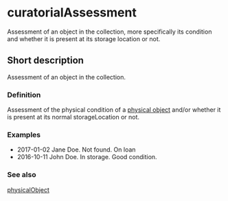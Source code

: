 # curatorialAssessment

Assessment of an object in the collection, more specifically its condition and whether it is present at its storage location or not.


## Short description

Assessment of an object in the collection.


### Definition

Assessment of the physical condition of a [physical object](__DOCLINK__physicalObject/) and/or whether it is present at its normal storageLocation or not.


### Examples

* 2017-01-02 Jane Doe. Not found. On loan
* 2016-10-11 John Doe. In storage. Good condition.


### See also

[physicalObject](__DOCLINK__physicalObject/)
